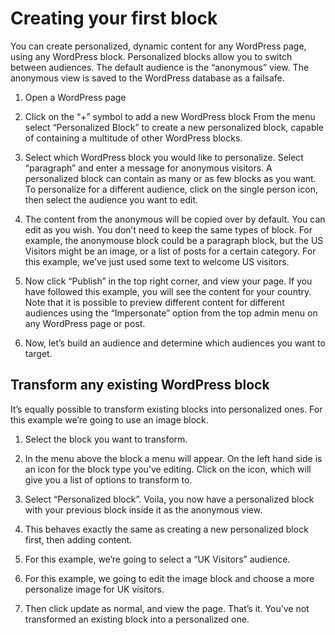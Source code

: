 # Creating your first block

You can create personalized, dynamic content for any WordPress page, using any WordPress block. Personalized blocks allow you to switch between audiences. The default audience is the “anonymous” view. The anonymous view is saved to the WordPress database as a failsafe.

1. Open a WordPress page
1. Click on the “+” symbol to add a new WordPress block
From the menu select “Personalized Block” to create a new  personalized block, capable of containing a multitude of other WordPress blocks.

1. Select which WordPress block you would like to personalize.  Select “paragraph” and enter a message for anonymous visitors.
A personalized block can contain as many or as few blocks as you want.
To personalize for a different audience, click on the single person icon, then select the audience you want to edit.

1. The content from the anonymous will be copied over by default. You can edit as you wish. You don’t need to keep the same types of block. For example, the anonymouse block could be a paragraph block, but the US Visitors might be an image, or a list of posts for a certain category. For this example, we’ve just used some text to welcome US visitors.

1. Now click “Publish” in the top right corner, and view your page. If you have followed this example, you will see the content for your country.
Note that it is possible to preview different content for different audiences using the “Impersonate” option from the top admin menu on any WordPress page or post.

1. Now, let’s build an audience and determine which audiences you want to target.

## Transform any existing WordPress block

It’s equally possible to transform existing blocks into personalized ones. For this example we’re going to use an image block.

1. Select the block you want to transform.
1. In the menu above the block a menu will appear. On the left hand side is an icon for the block type you’ve editing. Click on the icon, which will give you a list of options to transform to.

1. Select “Personalized block”.
Voila, you now have a personalized block with your previous block inside it as the anonymous view.

1. This behaves exactly the same as creating a new personalized block first, then adding content.

1. For this example, we’re going to select a “UK Visitors” audience.

1. For this example, we going to edit the image block and choose a more personalize image for UK visitors.

1. Then click update as normal, and view the page. That’s it. You’ve not transformed an existing block into a personalized one.
